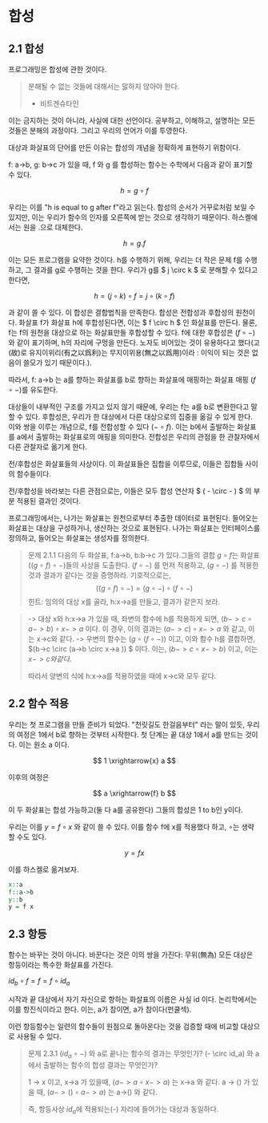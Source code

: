 # 합성

## 2.1 합성

프로그래밍은 합성에 관한 것이다. 
> 분해될 수 없는 것들에 대해서는 맗하지 않아야 한다.
>  - 비트겐슈타인

이는 금지하는 것이 아니라, 사실에 대한 선언이다. 공부하고, 이해하고, 설명하는 모든 것들은 분해의 과정이다. 그리고 우리의 언어가 이를 투영한다.

대상과 화살표의 단어를 만든 이유는 합성의 개념을 정확하게 표현하기 위함이다.

f: a->b, g: b->c 가 있을 때, f 와 g 를 합성하는 함수는 수학에서 다음과 같이 표기할 수 있다.

$$ h = g \circ f $$

우리는 이를 "h is equal to g after f"라고 읽는다. 합성의 순서가 거꾸로처럼 보일 수 있지만, 이는 우리가 함수의 인자를 오른쪽에 받는 것으로 생각하기 때문이다. 하스켈에서는 원을 .으로 대체한다.

$$ h = g . f $$

이는 모든 프로그램을 요약한 것이다. h를 수행하기 위해, 우리는 더 작은 문제 f를 수행하고, 그 결과를 g로 수행하는 것을 한다. 우리가 g를 $ j \circ k $ 로 분해할 수 있다고 한다면,

$$ h = (j \circ k) \circ f = j \circ (k \circ f) $$

과 같이 쓸 수 있다. 이 합성은 결합법칙을 만족한다.
합성은 전합성과 후합성의 원천이다. 화살표 f가 화살표 h에 후합성된다면, 이는 $ f \circ h $ 인 화살표를 만든다. 물론, f는 f의 원천을 대상으로 하는 화살표만들 후합성할 수 있다.
f에 대한 후합성은 $(f \circ - )$ 와 같이 표기하며, h의 자리에 구멍을 만든다. 노자도 비어있는 것이 유용하다고 했다(고(故)로 유지이위리(有之以爲利)는 무지이위용(無之以爲用)이라 : 이익이 되는 것은 없음이 쓸모가 있기 때문이다.).

따라서, f: a->b 는 a를 향하는 화살표를 b로 향하는 화살표에 매핑하는 화살표 매핑 $(f \circ - )$를 유도한다.

대상들이 내부적인 구조를 가지고 있지 않기 때문에, 우리는 f는 a를 b로 변환한다고 말할 수 있다.
후합성은, 우리가 한 대상에서 다른 대상으로의 집중을 옮길 수 있게 한다. 
이와 쌍을 이루는 개념으로, f를 전합성할 수 있다 $( - \circ f )$. 이는 b에서 출발하는 화살표를 a에서 출발하는 화살표로의 매핑을 의미한다. 전합성은 우리의 관점을 한 관찰자에서 다른 관찰자로 옮기게 한다. 

전/후합성은 화살표들의 사상이다. 이 화살표들은 집합을 이루므로, 이들은 집합들 사이의 함수들이다.

전/후합성을 바라보는 다른 관점으로는, 이들은 모두 합성 연산자 $ ( - \circ - ) $ 의 부분 적용된 결과인 것이다.

프로그래밍에서는, 나가는 화살표는 원천으로부터 추출한 데이터로 표현된다. 들어오는 화살표는 대상을 구성하거나, 생산하는 것으로 표현된다. 나가는 화살표는 인터페이스를 정의하고, 들어오는 화살표는 생성자를 정의한다. 

> 문제 2.1.1
> 다음의 두 화살표, f:a->b, b:b->c 가 있다.그들의 결합 $g \circ f$는 화살표 $((g \circ f) \circ -)$들의 사상을 도출한다. $(f \circ - )$ 를 먼저 적용하고, $( g \circ - )$ 를 적용한 것과 결과가 같다는 것을 증명하라. 기호적으로는, 
 $$((g \circ f) \circ -) = (g \circ -) \circ (f \circ -) $$
> 힌트: 임의의 대상 x를 골라, h:x->a를 만들고, 결과가 같은지 보라.

> -> 대상 x와 h:x->a 가 있을 때, 좌변의 함수에 h를 적용하게 되면, $(b->c \circ a ->b) \circ x->a$ 이다. 이 경우, 이의 결과는 $(a->c) \circ x->a$ 와 같고, 이는 x->c와 같다.
> -> 우변의 함수는 $(g \circ (f \circ - ))$ 이고, 이와 함수 h를 결합하면, $(b->c \circ (a->b \circ x->a )) $ 이다. 이는, $(b->c \circ x->b)$ 이고, 이는 $x->c와 같다.$
>
> 따라서 양변의 식에 h:x->a를 적용하였을 때에 x->c와 모두 같다.

## 2.2 함수 적용

우리는 첫 프로그램을 만들 준비가 되었다. "천릿길도 한걸음부터" 라는 말이 있듯, 우리의 여정은 1에서 b로 향하는 것부터 시작한다. 첫 단계는 끝 대상 1에서 a를 만드는 것이다. 이는 원소 a 이다. 

$$ 1 \xrightarrow{x} a $$

이후의 여정은

$$ a \xrightarrow{f} b $$

이 두 화살표는 합성 가능하고(둘 다 a를 공유한다) 그들의 합성은 1 to b인 y이다. 

우리는 이를 $y = f \circ x$ 와 같이 쓸 수 있다. 이를 함수 f에 x를 적용했다 하고, $\circ$는 생략할 수도 있다.

$$ y = fx $$

이를 하스켈로 옮겨보자. 

```haskell
x::a
f::a->b
y::b
y = f x
```

## 2.3 항등

함수는 바꾸는 것이 아니다. 바꾼다는 것은 이의 쌍을 가진다: 무위(無為)
모든 대상은 항등이라는 특수한 화살표를 가진다. 

$id_b \circ f = f = f \circ id_a$

시작과 끝 대상에서 자기 자신으로 향하는 화살표의 이름은 사실 id 이다.
논리학에서는 이를 항진식이라고 한다. 이는, a가 참이면, a가 참이다(펀쿨섹).

이런 항등함수는 일련의 함수들이 원점으로 돌아온다는 것을 검증할 때에 비교할 대상으로 사용될 수 있다. 

> 문제 2.3.1 $(id_a \circ - )$ 와 a로 끝나는 함수의 결과는 무엇인가?  (- \circ id_a) 와 a에서 출발하는 함수의 합성 결과는 무엇인가?
>
> 1 -> x 이고, x->a 가 있을때, $(a->a \circ x->a)$ 는 x->a 와 같다.
> a -> () 가 있을 때, $(a->() \circ a->a)$ 는 a->() 와 같다. 
>
> 즉, 항등사상 $id_a$에 적용되는(-) 자리에 들어가는 대상과 동일하다.
